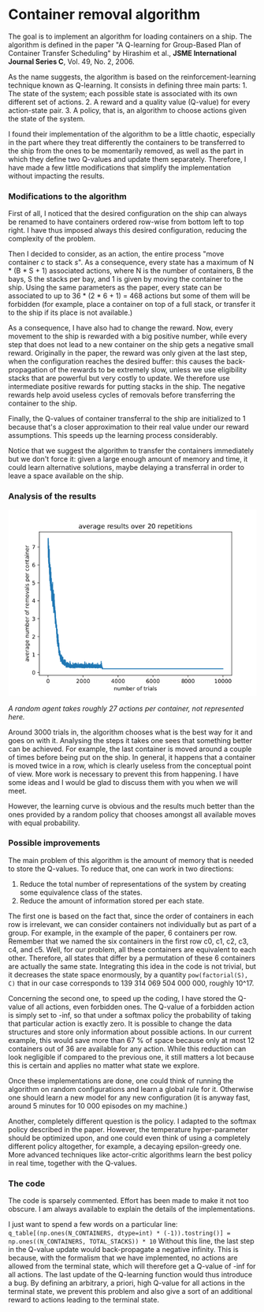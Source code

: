 # Container removal algorithm

The goal is to implement an algorithm for loading containers on a ship. The algorithm is defined in the paper "A Q-learning for Group-Based Plan of Container Transfer Scheduling" by Hirashim et al., **JSME International Journal Series C**, Vol. 49, No. 2, 2006.

As the name suggests, the algorithm is based on the reinforcement-learning technique known as Q-learning. It consists in defining three main parts: 1. The state of the system; each possible state is associated with its own different set of actions. 2. A reward and a quality value (Q-value) for every action-state pair. 3. A policy, that is, an algorithm to choose actions given the state of the system.

I found their implementation of the algorithm to be a little chaotic, especially in the part where they treat differently the containers to be transferred to the ship from the ones to be momentarily removed, as well as the part in which they define two Q-values and update them separately.
Therefore, I have made a few little modifications that simplify the implementation without impacting the results.

### Modifications to the algorithm
First of all, I noticed that the desired configuration on the ship can always be renamed to have containers ordered row-wise from bottom left to top right. I have thus imposed always this desired configuration, reducing the complexity of the problem.

Then I decided to consider, as an action, the entire process "move container *c* to stack *s*". As a consequence, every state has a maximum of N * (B * S + 1) associated actions, where N is the number of containers, B the bays, S the stacks per bay, and 1 is given by moving the container to the ship. Using the same parameters as the paper, every state can be associated to up to 36 * (2 * 6 + 1) = 468 actions but some of them will be forbidden (for example, place a container on top of a full stack, or transfer it to the ship if its place is not available.)

As a consequence, I have also had to change the reward. Now, every movement to the ship is rewarded with a big positive number, while every step that does not lead to a new container on the ship gets a negative small reward. Originally in the paper, the reward was only given at the last step, when the configuration reaches the desired buffer: this causes the back-propagation of the rewards to be extremely slow, unless we use eligibility stacks that are powerful but very costly to update. We therefore use intermediate positive rewards for putting stacks in the ship. The negative rewards help avoid useless cycles of removals before transferring the container to the ship.

Finally, the Q-values of container transferral to the ship are initialized to 1 because that's a closer approximation to their real value under our reward assumptions. This speeds up the learning process considerably.

Notice that we suggest the algorithm to transfer the containers immediately but we don't force it: given a large enough amount of memory and time, it could learn alternative solutions, maybe delaying a transferral in order to leave a space available on the ship.


### Analysis of the results
![](./data/plot_2019-02-04_22:16.png)

*A random agent takes roughly 27 actions per container, not represented here.*

Around 3000 trials in, the algorithm chooses what is the best way for it and goes on with it. Analysing the steps it takes one sees that something better can be achieved. For example, the last container is moved around a couple of times before being put on the ship. In general, it happens that a container is moved twice in a row, which is clearly useless from the conceptual point of view. More work is necessary to prevent this from happening. I have some ideas and I would be glad to discuss them with you when we will meet.

However, the learning curve is obvious and the results much better than the ones provided by a random policy that chooses amongst all available moves with equal probability.


### Possible improvements
The main problem of this algorithm is the amount of memory that is needed to store the Q-values.
To reduce that, one can work in two directions:
1. Reduce the total number of representations of the system by creating some equivalence class of the states.
2. Reduce the amount of information stored per each state.

The first one is based on the fact that, since the order of containers in each row is irrelevant, we can consider containers not individually but as part of a group. For example, in the example of the paper, 6 containers per row. Remember that we named the six containers in the first row c0, c1, c2, c3, c4, and c5. Well, for our problem, all these containers are equivalent to each other. Therefore, all states that differ by a permutation of these 6 containers are actually the same state. Integrating this idea in the code is not trivial, but it decreases the state space enormously, by a quantity `pow(factorial(S), C)` that in our case corresponds to 139 314 069 504 000 000, roughly 10^17.

Concerning the second one, to speed up the coding, I have stored the Q-value of all actions, even forbidden ones. The Q-value of a forbidden action is simply set to -inf, so that under a softmax policy the probability of taking that particular action is exactly zero. It is possible to change the data structures and store only information about possible actions. In our current example, this would save more than 67 % of space because only at most 12 containers out of 36 are available for any action. While this reduction can look negligible if compared to the previous one, it still matters a lot because this is certain and applies no matter what state we explore.

Once these implementations are done, one could think of running the algorithm on random configurations and learn a global rule for it. Otherwise one should learn a new model for any new configuration (it is anyway fast, around 5 minutes for 10 000 episodes on my machine.)

Another, completely different question is the policy. I adapted to the softmax policy described in the paper. However, the temperature hyper-parameter should be optimized upon, and one could even think of using a completely different policy altogether, for example, a decaying epsilon-greedy one. More advanced techniques like actor-critic algorithms learn the best policy in real time, together with the Q-values.


### The code
The code is sparsely commented. Effort has been made to make it not too obscure. I am always available to explain the details of the implementations.

I just want to spend a few words on a particular line:
`q_table[(np.ones(N_CONTAINERS, dtype=int) * (-1)).tostring()] = np.ones((N_CONTAINERS, TOTAL_STACKS)) * 10` 
Without this line, the last step in the Q-value update would back-propagate a negative infinity. This is because, with the formalism that we have implemented, no actions are allowed from the terminal state, which will therefore get a Q-value of -inf for all actions. The last update of the Q-learning function would thus introduce a bug.
By defining an arbitrary, a priori, high Q-value for all actions in the terminal state, we prevent this problem and also give a sort of an additional reward to actions leading to the terminal state.
